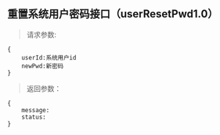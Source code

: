 重置系统用户密码接口（userResetPwd1.0）
-----------------------------
>请求参数:
    
    {
        userId:系统用户id
        newPwd:新密码
    }

>返回参数：

	{
	    message: 
        status:
	}
